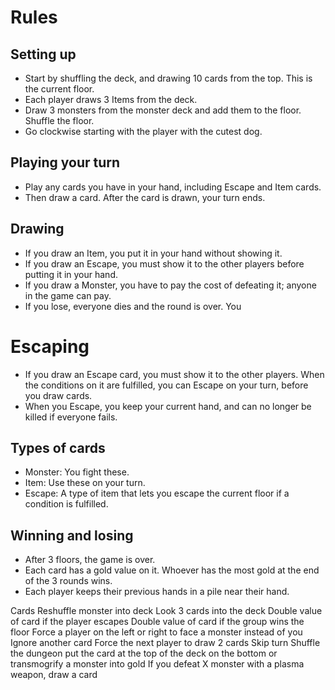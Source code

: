 # Rules

## Setting up

- Start by shuffling the deck, and drawing 10 cards from the top. This is the current floor.
- Each player draws 3 Items from the deck.
- Draw 3 monsters from the monster deck and add them to the floor. Shuffle the floor.
- Go clockwise starting with the player with the cutest dog.

## Playing your turn

- Play any cards you have in your hand, including Escape and Item cards.
- Then draw a card. After the card is drawn, your turn ends.

## Drawing

- If you draw an Item, you put it in your hand without showing it.
- If you draw an Escape, you must show it to the other players before putting it in your hand.
- If you draw a Monster, you have to pay the cost of defeating it; anyone in the game can pay.
- If you lose, everyone dies and the round is over. You

# Escaping

- If you draw an Escape card, you must show it to the other players. When the conditions on it are fulfilled, you can Escape on your turn, before you draw cards.
- When you Escape, you keep your current hand, and can no longer be killed if everyone fails.

## Types of cards

- Monster: You fight these.
- Item: Use these on your turn.
- Escape: A type of item that lets you escape the current floor if a condition is fulfilled.

## Winning and losing

- After 3 floors, the game is over.
- Each card has a gold value on it. Whoever has the most gold at the end of the 3 rounds wins.
- Each player keeps their previous hands in a pile near their hand.

Cards
Reshuffle monster into deck
Look 3 cards into the deck
Double value of card if the player escapes
Double value of card if the group wins the floor
Force a player on the left or right to face a monster instead of you
Ignore another card
Force the next player to draw 2 cards
Skip turn
Shuffle the dungeon
put the card at the top of the deck on the bottom
or transmogrify a monster into gold
If you defeat X monster with a plasma weapon, draw a card
